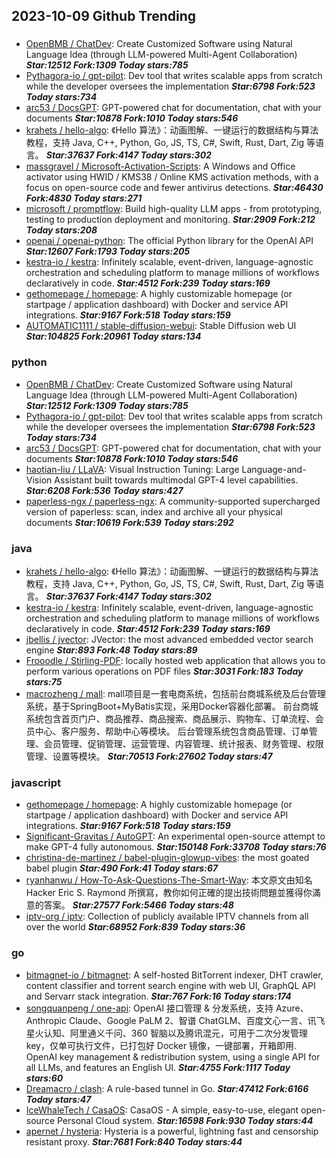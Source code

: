 ## 2023-10-09 Github Trending

### 
* [OpenBMB / ChatDev](https://github.com/OpenBMB/ChatDev): Create Customized Software using Natural Language Idea (through LLM-powered Multi-Agent Collaboration) ***Star:12512 Fork:1309 Today stars:785***
* [Pythagora-io / gpt-pilot](https://github.com/Pythagora-io/gpt-pilot): Dev tool that writes scalable apps from scratch while the developer oversees the implementation ***Star:6798 Fork:523 Today stars:734***
* [arc53 / DocsGPT](https://github.com/arc53/DocsGPT): GPT-powered chat for documentation, chat with your documents ***Star:10878 Fork:1010 Today stars:546***
* [krahets / hello-algo](https://github.com/krahets/hello-algo): 《Hello 算法》：动画图解、一键运行的数据结构与算法教程，支持 Java, C++, Python, Go, JS, TS, C#, Swift, Rust, Dart, Zig 等语言。 ***Star:37637 Fork:4147 Today stars:302***
* [massgravel / Microsoft-Activation-Scripts](https://github.com/massgravel/Microsoft-Activation-Scripts): A Windows and Office activator using HWID / KMS38 / Online KMS activation methods, with a focus on open-source code and fewer antivirus detections. ***Star:46430 Fork:4830 Today stars:271***
* [microsoft / promptflow](https://github.com/microsoft/promptflow): Build high-quality LLM apps - from prototyping, testing to production deployment and monitoring. ***Star:2909 Fork:212 Today stars:208***
* [openai / openai-python](https://github.com/openai/openai-python): The official Python library for the OpenAI API ***Star:12607 Fork:1793 Today stars:205***
* [kestra-io / kestra](https://github.com/kestra-io/kestra): Infinitely scalable, event-driven, language-agnostic orchestration and scheduling platform to manage millions of workflows declaratively in code. ***Star:4512 Fork:239 Today stars:169***
* [gethomepage / homepage](https://github.com/gethomepage/homepage): A highly customizable homepage (or startpage / application dashboard) with Docker and service API integrations. ***Star:9167 Fork:518 Today stars:159***
* [AUTOMATIC1111 / stable-diffusion-webui](https://github.com/AUTOMATIC1111/stable-diffusion-webui): Stable Diffusion web UI ***Star:104825 Fork:20961 Today stars:134***

### python
* [OpenBMB / ChatDev](https://github.com/OpenBMB/ChatDev): Create Customized Software using Natural Language Idea (through LLM-powered Multi-Agent Collaboration) ***Star:12512 Fork:1309 Today stars:785***
* [Pythagora-io / gpt-pilot](https://github.com/Pythagora-io/gpt-pilot): Dev tool that writes scalable apps from scratch while the developer oversees the implementation ***Star:6798 Fork:523 Today stars:734***
* [arc53 / DocsGPT](https://github.com/arc53/DocsGPT): GPT-powered chat for documentation, chat with your documents ***Star:10878 Fork:1010 Today stars:546***
* [haotian-liu / LLaVA](https://github.com/haotian-liu/LLaVA): Visual Instruction Tuning: Large Language-and-Vision Assistant built towards multimodal GPT-4 level capabilities. ***Star:6208 Fork:536 Today stars:427***
* [paperless-ngx / paperless-ngx](https://github.com/paperless-ngx/paperless-ngx): A community-supported supercharged version of paperless: scan, index and archive all your physical documents ***Star:10619 Fork:539 Today stars:292***

### java
* [krahets / hello-algo](https://github.com/krahets/hello-algo): 《Hello 算法》：动画图解、一键运行的数据结构与算法教程，支持 Java, C++, Python, Go, JS, TS, C#, Swift, Rust, Dart, Zig 等语言。 ***Star:37637 Fork:4147 Today stars:302***
* [kestra-io / kestra](https://github.com/kestra-io/kestra): Infinitely scalable, event-driven, language-agnostic orchestration and scheduling platform to manage millions of workflows declaratively in code. ***Star:4512 Fork:239 Today stars:169***
* [jbellis / jvector](https://github.com/jbellis/jvector): JVector: the most advanced embedded vector search engine ***Star:893 Fork:48 Today stars:89***
* [Frooodle / Stirling-PDF](https://github.com/Frooodle/Stirling-PDF): locally hosted web application that allows you to perform various operations on PDF files ***Star:3031 Fork:183 Today stars:75***
* [macrozheng / mall](https://github.com/macrozheng/mall): mall项目是一套电商系统，包括前台商城系统及后台管理系统，基于SpringBoot+MyBatis实现，采用Docker容器化部署。 前台商城系统包含首页门户、商品推荐、商品搜索、商品展示、购物车、订单流程、会员中心、客户服务、帮助中心等模块。 后台管理系统包含商品管理、订单管理、会员管理、促销管理、运营管理、内容管理、统计报表、财务管理、权限管理、设置等模块。 ***Star:70513 Fork:27602 Today stars:47***

### javascript
* [gethomepage / homepage](https://github.com/gethomepage/homepage): A highly customizable homepage (or startpage / application dashboard) with Docker and service API integrations. ***Star:9167 Fork:518 Today stars:159***
* [Significant-Gravitas / AutoGPT](https://github.com/Significant-Gravitas/AutoGPT): An experimental open-source attempt to make GPT-4 fully autonomous. ***Star:150148 Fork:33708 Today stars:76***
* [christina-de-martinez / babel-plugin-glowup-vibes](https://github.com/christina-de-martinez/babel-plugin-glowup-vibes): the most goated babel plugin ***Star:490 Fork:41 Today stars:67***
* [ryanhanwu / How-To-Ask-Questions-The-Smart-Way](https://github.com/ryanhanwu/How-To-Ask-Questions-The-Smart-Way): 本文原文由知名 Hacker Eric S. Raymond 所撰寫，教你如何正確的提出技術問題並獲得你滿意的答案。 ***Star:27577 Fork:5466 Today stars:48***
* [iptv-org / iptv](https://github.com/iptv-org/iptv): Collection of publicly available IPTV channels from all over the world ***Star:68952 Fork:839 Today stars:36***

### go
* [bitmagnet-io / bitmagnet](https://github.com/bitmagnet-io/bitmagnet): A self-hosted BitTorrent indexer, DHT crawler, content classifier and torrent search engine with web UI, GraphQL API and Servarr stack integration. ***Star:767 Fork:16 Today stars:174***
* [songquanpeng / one-api](https://github.com/songquanpeng/one-api): OpenAI 接口管理 & 分发系统，支持 Azure、Anthropic Claude、Google PaLM 2、智谱 ChatGLM、百度文心一言、讯飞星火认知、阿里通义千问、360 智脑以及腾讯混元，可用于二次分发管理 key，仅单可执行文件，已打包好 Docker 镜像，一键部署，开箱即用. OpenAI key management & redistribution system, using a single API for all LLMs, and features an English UI. ***Star:4755 Fork:1117 Today stars:60***
* [Dreamacro / clash](https://github.com/Dreamacro/clash): A rule-based tunnel in Go. ***Star:47412 Fork:6166 Today stars:47***
* [IceWhaleTech / CasaOS](https://github.com/IceWhaleTech/CasaOS): CasaOS - A simple, easy-to-use, elegant open-source Personal Cloud system. ***Star:16598 Fork:930 Today stars:44***
* [apernet / hysteria](https://github.com/apernet/hysteria): Hysteria is a powerful, lightning fast and censorship resistant proxy. ***Star:7681 Fork:840 Today stars:44***
